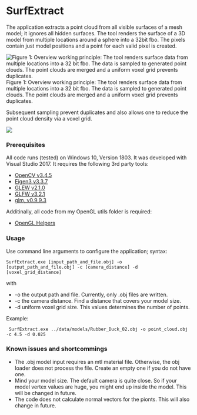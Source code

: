 # SurfExtract
The application extracts a point cloud from all visible surfaces of a mesh model; it ignores all hidden surfaces. 
The tool renders the surface of a 3D model from multiple locations around a sphere into a 32bit fbo. 
The pixels contain just model positions and a point for each valid pixel is created. 

![Figure 1: Overview working principle: The tool renders surface data from multiple locations into a 32 bit fbo. The data is sampled to generated point clouds. The point clouds are merged and a uniform voxel grid prevents duplicates.](https://github.com/rafael-radkowski/SurfExtract/blob/master/data/media/Overview.jpeg)
Figure 1: Overview working principle: The tool renders surface data from multiple locations into a 32 bit fbo. The data is sampled to generated point clouds. The point clouds are merged and a uniform voxel grid prevents duplicates.

Subsequent sampling prevent duplicates and also allows one to reduce the point cloud density via a voxel grid. 

![](https://github.com/rafael-radkowski/SurfExtract/blob/master/data/media/PointCloudSampling.jpeg )

### Prerequisites
All code runs (tested) on Windows 10, Version 1803. It was developed with Visual Studio 2017.
It requires the following 3rd party tools:
 * [OpenCV v3.4.5](https://opencv.org)
 * [Eigen3 v3.3.7](http://eigen.tuxfamily.org)
 * [GLEW v2.1.0](http://glew.sourceforge.net)
 * [GLFW v3.2.1](https://www.glfw.org)
 * [glm, v0.9.9.3](https://glm.g-truc.net/0.9.9/index.html)
 
Additinally, all code from my OpenGL utils folder is required:
 * [OpenGL Helpers](https://github.com/rafael-radkowski/GLSupport)

### Usage
Use command line arguments to configure the application; syntax:
```
SurfExtract.exe [input_path_and_file.obj] -o [output_path_and_file.obj] -c [camera_distance] -d [voxel_grid_distance]
```
with
* -o the output path and file. Currently, only .obj files are written.
* -c the camera distance. Find a distance that covers your model size. 
* -d uniform voxel grid size. This values determines the number of points. 

Example:
```
 SurfExtract.exe ../data/models/Rubber_Duck_02.obj -o point_cloud.obj  -c 4.5 -d 0.025
```

### Known issues and shortcommings
* The .obj model input requires an mtl material file. Otherwise, the obj loader does not process the file. Create an empty one if you do not have one.
* Mind your model size. The default camera is quite close. So if your model vertex values are huge, you might end up inside the model. This will be changed in future. 
* The code does not calculate normal vectors for the pionts. This will also change in future. 
